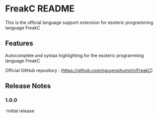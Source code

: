 # FreakC README

This is the official language support extension for esoteric programming language FreakC

## Features

Autocomplete and syntax highlighting for the esoteric programming language FreakC

Official GitHub repository : (https://github.com/nguyenphuminh/FreakC)

## Release Notes

### 1.0.0

-Initial release
